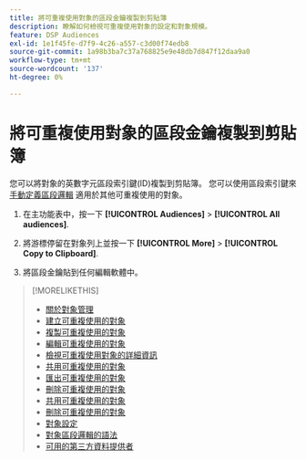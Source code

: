 ```yaml
---
title: 將可重複使用對象的區段金鑰複製到剪貼簿
description: 瞭解如何檢視可重複使用對象的設定和對象規模。
feature: DSP Audiences
exl-id: 1e1f45fe-d7f9-4c26-a557-c3d00f74edb8
source-git-commit: 1a98b3ba7c37a768825e9e48db7d847f12daa9a0
workflow-type: tm+mt
source-wordcount: '137'
ht-degree: 0%

---
```


# 將可重複使用對象的區段金鑰複製到剪貼簿

您可以將對象的英數字元區段索引鍵(ID)複製到剪貼簿。 您可以使用區段索引鍵來 [手動定義區段邏輯](audience-segment-logic-syntax.md) 適用於其他可重複使用的對象。

1. 在主功能表中，按一下 **[!UICONTROL Audiences]** > **[!UICONTROL All audiences]**.

1. 將游標停留在對象列上並按一下 **[!UICONTROL More]** > **[!UICONTROL Copy to Clipboard]**.

1. 將區段金鑰貼到任何編輯軟體中。

>[!MORELIKETHIS]
>
>* [關於對象管理](audience-about.md)
>* [建立可重複使用的對象](reusable-audience-create.md)
>* [複製可重複使用的對象](reusable-audience-duplicate.md)
>* [編輯可重複使用的對象](reusable-audience-edit.md)
>* [檢視可重複使用對象的詳細資訊](reusable-audience-view-details.md)
>* [共用可重複使用的對象](reusable-audience-share.md)
>* [匯出可重複使用的對象](reusable-audience-export.md)
>* [刪除可重複使用的對象](reusable-audience-delete.md)
>* [共用可重複使用的對象](reusable-audience-share.md)
>* [刪除可重複使用的對象](reusable-audience-delete.md)
>* [對象設定](audience-settings.md)
>* [對象區段邏輯的語法](audience-segment-logic-syntax.md)
>* [可用的第三方資料提供者](third-party-data-providers.md)

